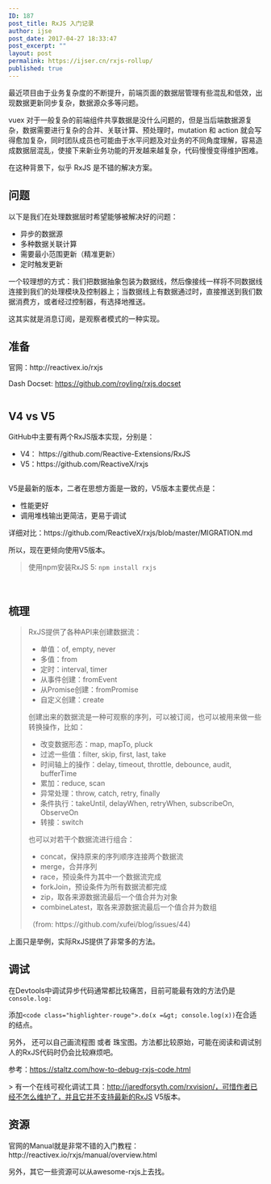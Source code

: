 ```yaml
---
ID: 187
post_title: RxJS 入门记录
author: ijse
post_date: 2017-04-27 18:33:47
post_excerpt: ""
layout: post
permalink: https://ijser.cn/rxjs-rollup/
published: true
---
```

最近项目由于业务复杂度的不断提升，前端页面的数据层管理有些混乱和低效，出现数据更新同步复杂，数据源众多等问题。

vuex 对于一般复杂的前端组件共享数据是没什么问题的，但是当后端数据源复杂，数据需要进行复杂的合并、关联计算、预处理时，mutation 和 action 就会写得愈加复杂，同时团队成员也可能由于水平问题及对业务的不同角度理解，容易造成数据层混乱，使接下来新业务功能的开发越来越复杂，代码慢慢变得维护困难。

在这种背景下，似乎 RxJS 是不错的解决方案。

<!--more-->
<h2>问题</h2>
以下是我们在处理数据层时希望能够被解决好的问题：
<ul>
 	<li>异步的数据源</li>
 	<li>多种数据关联计算</li>
 	<li>需要最小范围更新（精准更新）</li>
 	<li>定时触发更新</li>
</ul>
一个较理想的方式：我们把数据抽象包装为数据线，然后像接线一样将不同数据线连接到我们的处理模块及控制器上；当数据线上有数据通过时，直接推送到我们数据消费方，或者经过控制器，有选择地推送。

这其实就是消息订阅，是观察者模式的一种实现。
<h2>准备</h2>
官网：http://reactivex.io/rxjs

Dash Docset: https://github.com/royling/rxjs.docset
<p id="JuCraDs"><img class="alignnone size-full wp-image-191 " src="https://ijser.cn/wp-content/uploads/2017/04/img_5901888379484.png" alt="" /></p>

<h2>V4 vs V5</h2>
GitHub中主要有两个RxJS版本实现，分别是：
<ul>
 	<li>V4： https://github.com/Reactive-Extensions/RxJS</li>
 	<li>V5：https://github.com/ReactiveX/rxjs
<p id="wlHVZCg"><img class="alignnone size-full wp-image-193 " src="https://ijser.cn/wp-content/uploads/2017/04/img_5901c770e13e6.png" alt="" /></p>
</li>
</ul>
V5是最新的版本，二者在思想方面是一致的，V5版本主要优点是：
<ul>
 	<li>性能更好</li>
 	<li>调用堆栈输出更简洁，更易于调试</li>
</ul>
详细对比：https://github.com/ReactiveX/rxjs/blob/master/MIGRATION.md

所以，现在更倾向使用V5版本。
<blockquote>使用npm安装RxJS 5: <code>npm install rxjs</code></blockquote>
&nbsp;
<h2>梳理</h2>
<blockquote>RxJS提供了各种API来创建数据流：
<ul>
 	<li>单值：of, empty, never</li>
 	<li>多值：from</li>
 	<li>定时：interval, timer</li>
 	<li>从事件创建：fromEvent</li>
 	<li>从Promise创建：fromPromise</li>
 	<li>自定义创建：create</li>
</ul>
创建出来的数据流是一种可观察的序列，可以被订阅，也可以被用来做一些转换操作，比如：
<ul>
 	<li>改变数据形态：map, mapTo, pluck</li>
 	<li>过滤一些值：filter, skip, first, last, take</li>
 	<li>时间轴上的操作：delay, timeout, throttle, debounce, audit, bufferTime</li>
 	<li>累加：reduce, scan</li>
 	<li>异常处理：throw, catch, retry, finally</li>
 	<li>条件执行：takeUntil, delayWhen, retryWhen, subscribeOn, ObserveOn</li>
 	<li>转接：switch</li>
</ul>
也可以对若干个数据流进行组合：
<ul>
 	<li>concat，保持原来的序列顺序连接两个数据流</li>
 	<li>merge，合并序列</li>
 	<li>race，预设条件为其中一个数据流完成</li>
 	<li>forkJoin，预设条件为所有数据流都完成</li>
 	<li>zip，取各来源数据流最后一个值合并为对象</li>
 	<li>combineLatest，取各来源数据流最后一个值合并为数组</li>
</ul>
（from: https://github.com/xufei/blog/issues/44)</blockquote>
上面只是举例，实际RxJS提供了非常多的方法。
<h2>调试</h2>
在Devtools中调试异步代码通常都比较痛苦，目前可能最有效的方法仍是<code>console.log:</code>

添加`<code class="highlighter-rouge">.do(x =&gt; console.log(x))`在合适的结点。</code>

另外， 还可以自己画流程图 或者 珠宝图。方法都比较原始，可能在阅读和调试别人的RxJS代码时仍会比较麻烦吧。

参考：https://staltz.com/how-to-debug-rxjs-code.html

&gt; 有一个在线可视化调试工具：http://jaredforsyth.com/rxvision/，可惜作者已经不怎么维护了，并且它并不支持最新的RxJS V5版本。
<h2>资源</h2>
官网的Manual就是非常不错的入门教程：http://reactivex.io/rxjs/manual/overview.html

另外，其它一些资源可以从awesome-rxjs上去找。